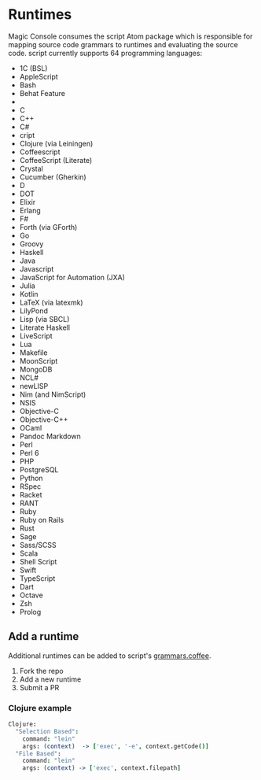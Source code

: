 # Runtimes

Magic Console consumes the script Atom package which is responsible for mapping source code grammars to runtimes and evaluating the source code. script currently supports 64 programming languages:

* 1C (BSL)
* AppleScript
* Bash
* Behat Feature
*
* C
* C++
* C#
* cript
* Clojure (via Leiningen)
* Coffeescript
* CoffeeScript (Literate)
* Crystal
* Cucumber (Gherkin)
* D
* DOT
* Elixir
* Erlang
* F#
* Forth (via GForth)
* Go
* Groovy
* Haskell
* Java
* Javascript
* JavaScript for Automation (JXA)
* Julia
* Kotlin
* LaTeX (via latexmk)
* LilyPond
* Lisp (via SBCL)
* Literate Haskell
* LiveScript
* Lua
* Makefile
* MoonScript
* MongoDB
* NCL#
* newLISP
* Nim (and NimScript)
* NSIS
* Objective-C
* Objective-C++
* OCaml
* Pandoc Markdown
* Perl
* Perl 6
* PHP
* PostgreSQL
* Python
* RSpec
* Racket
* RANT
* Ruby
* Ruby on Rails
* Rust
* Sage
* Sass/SCSS
* Scala
* Shell Script
* Swift
* TypeScript
* Dart
* Octave
* Zsh
* Prolog

## Add a runtime

Additional runtimes can be added to script's [grammars.coffee](https://github.com/rgbkrk/atom-script/blob/master/lib/grammars.coffee).

1. Fork the repo
2. Add a new runtime
3. Submit a PR

### Clojure example

```coffeescript
Clojure:
  "Selection Based":
    command: "lein"
    args: (context)  -> ['exec', '-e', context.getCode()]
  "File Based":
    command: "lein"
    args: (context) -> ['exec', context.filepath]
```
